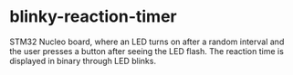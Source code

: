 # blinky-reaction-timer
STM32 Nucleo board, where an LED turns on after a random interval and the user presses a button after seeing the LED flash. The reaction time is displayed in binary through LED blinks. 
